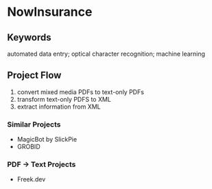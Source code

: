 # NowInsurance

## Keywords
automated data entry; optical character recognition; machine learning

## Project Flow
1. convert mixed media PDFs to text-only PDFs
2. transform text-only PDFS to XML
3. extract information from XML

### Similar Projects
- MagicBot by SlickPie
- GROBID

### PDF -> Text Projects
- Freek.dev
